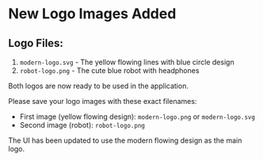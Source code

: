# New Logo Images Added

## Logo Files:
1. `modern-logo.svg` - The yellow flowing lines with blue circle design
2. `robot-logo.png` - The cute blue robot with headphones

Both logos are now ready to be used in the application.

Please save your logo images with these exact filenames:
- First image (yellow flowing design): `modern-logo.png` or `modern-logo.svg`
- Second image (robot): `robot-logo.png`

The UI has been updated to use the modern flowing design as the main logo.
